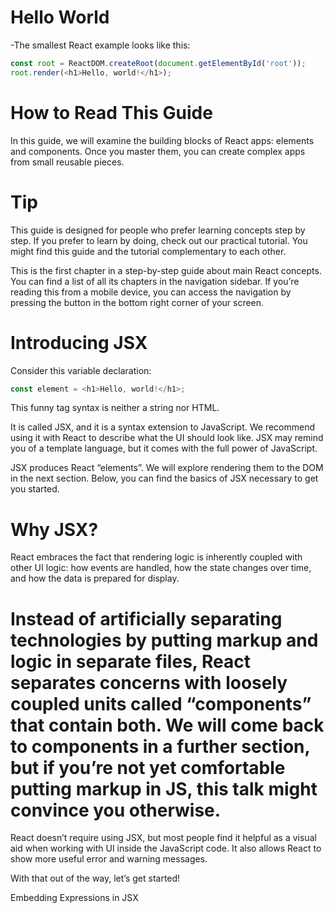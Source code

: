 # Hello World
-The smallest React example looks like this:

```javascript
const root = ReactDOM.createRoot(document.getElementById('root'));
root.render(<h1>Hello, world!</h1>);

```
# How to Read This Guide
In this guide, we will examine the building blocks of React apps: elements and components. Once you master them, you can create complex apps from small reusable pieces.

# Tip

This guide is designed for people who prefer learning concepts step by step. If you prefer to learn by doing, check out our practical tutorial. You might find this guide and the tutorial complementary to each other.

This is the first chapter in a step-by-step guide about main React concepts. You can find a list of all its chapters in the navigation sidebar. If you’re reading this from a mobile device, you can access the navigation by pressing the button in the bottom right corner of your screen.


# Introducing JSX

Consider this variable declaration:
```javascript
const element = <h1>Hello, world!</h1>;

```
This funny tag syntax is neither a string nor HTML.

It is called JSX, and it is a syntax extension to JavaScript. We recommend using it with React to describe what the UI should look like. JSX may remind you of a template language, but it comes with the full power of JavaScript.

JSX produces React “elements”. We will explore rendering them to the DOM in the next section. Below, you can find the basics of JSX necessary to get you started.

# Why JSX?
React embraces the fact that rendering logic is inherently coupled with other UI logic: how events are handled, how the state changes over time, and how the data is prepared for display.

# Instead of artificially separating technologies by putting markup and logic in separate files, React separates concerns with loosely coupled units called “components” that contain both. We will come back to components in a further section, but if you’re not yet comfortable putting markup in JS, this talk might convince you otherwise.

React doesn’t require using JSX, but most people find it helpful as a visual aid when working with UI inside the JavaScript code. It also allows React to show more useful error and warning messages.

With that out of the way, let’s get started!

Embedding Expressions in JSX
